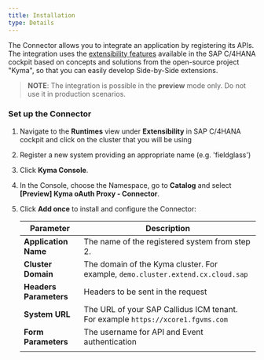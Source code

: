 ```yaml
---
title: Installation
type: Details
---
```


The Connector allows you to integrate an application by registering its APIs.  The integration uses the [extensibility features](https://help.sap.com/viewer/0815bc232f5140bba54a58ab15c82e99/Current/en-US/9ed15aa6eac34b948693955da0c90174.html) available in the SAP C/4HANA cockpit based on concepts and solutions from the open-source project "Kyma", so that you can easily develop Side-by-Side extensions. 

> **NOTE**: The integration is possible in the **preview** mode only. Do not use it in production scenarios.

### Set up the Connector 

1. Navigate to the **Runtimes** view under **Extensibility** in SAP C/4HANA cockpit and click on the cluster that you will be using
2. Register a new system providing an appropriate name (e.g. 'fieldglass')
3. Click **Kyma Console**.
4. In the Console, choose the Namespace, go to **Catalog** and select **[Preview] Kyma oAuth Proxy - Connector**.
5. Click **Add once** to install and configure the Connector:

    | Parameter              | Description                                                                     |
    | ---------------------- | ------------------------------------------------------------------------------- |
    | **Application Name**   | The name of the registered system from step 2.                                  |
    | **Cluster Domain**     | The domain of the Kyma cluster. For example, `demo.cluster.extend.cx.cloud.sap` |
    | **Headers Parameters** | Headers to be sent in the request                                               |
    | **System URL**         | The URL of your SAP Callidus ICM tenant. For example `https://xcore1.fgvms.com` |
    | **Form Parameters**    | The username for API and Event authentication                                   |
    |                        |